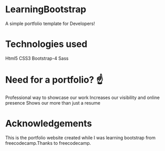 # LearningBootstrap
A simple portfolio template for Developers!

# Technologies used
Html5
CSS3
Bootstrap-4
Sass

# Need for a portfolio? ☝️
Professional way to showcase our work
Increases our visibility and online presence
Shows our more than just a resume


# Acknowledgements
This is the portfolio website created while I was learning bootstrap from freecodecamp.Thanks to freecodecamp.
